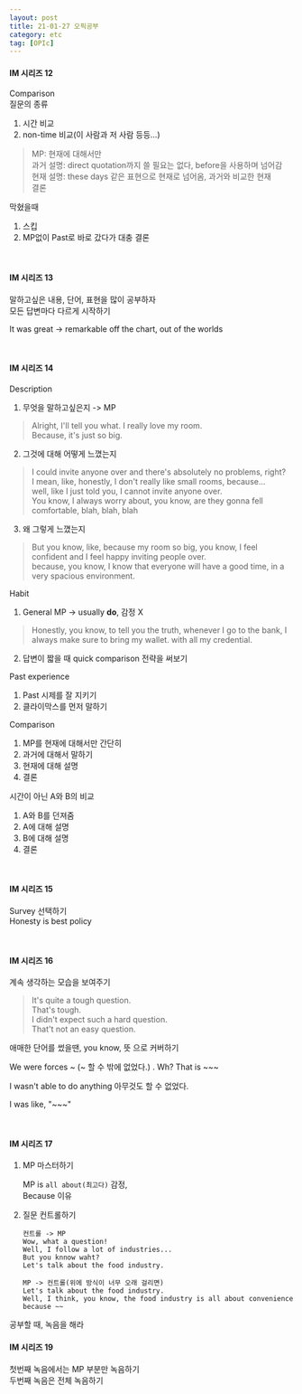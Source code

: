 ```yaml
---
layout: post
title: 21-01-27 오픽공부
category: etc
tag: [OPIc]
---
```


#### IM 시리즈 12  

Comparison  
질문의 종류
1. 시간 비교  
2. non-time 비교(이 사람과 저 사람 등등...)  

>MP: 현재에 대해서만  
과거 설명: direct quotation까지 쓸 필요는 없다, before을 사용하며 넘어감   
현재 설명: these days 같은 표현으로 현재로 넘어옴, 과거와 비교한 현재  
결론  

막혔을때  
1. 스킵
2. MP없이 Past로 바로 갔다가 대충 결론   

<br>

#### IM 시리즈 13  

말하고싶은 내용, 단어, 표현을 많이 공부하자  
모든 답변마다 다르게 시작하기  

It was great -> remarkable off the chart, out of the worlds  

<br>

#### IM 시리즈 14  

Description  
1. 무엇을 말하고싶은지 -> MP
> Alright, I'll tell you what. I really love my room.  
Because, it's just so big.   

2. 그것에 대해 어떻게 느꼈는지  
> I could invite anyone over and there's absolutely no problems, right?  
I mean, like, honestly, I don't really like small rooms, because...  
well, like I just told you, I cannot invite anyone over.  
You know, I always worry about, you know, are they gonna fell comfortable, blah, blah, blah 

3. 왜 그렇게 느꼈는지  
> But you know, like, because my room so big, you know, I feel confident and I feel happy inviting people over.  
because, you know, I know that everyone will have a good time, in a very spacious environment.  

Habit  
1. General MP -> usually **do**, 감정 X  
> Honestly, you know, to tell you the truth, whenever I go to the bank, I always make sure to bring my wallet. with all my credential.  

2. 답변이 짧을 때 quick comparison 전략을 써보기  

Past experience  
1. Past 시제를 잘 지키기  
2. 클라이막스를 먼저 말하기  

Comparison  
1. MP를 현재에 대해서만 간단히  
2. 과거에 대해서 말하기  
3. 현재에 대해 설명  
4. 결론  

시간이 아닌 A와 B의 비교  
1. A와 B를 던져줌  
2. A에 대해 설명
3. B에 대해 설명
4. 결론  

<br>

#### IM 시리즈 15  

Survey 선택하기  
Honesty is best policy  

<br> 

#### IM 시리즈 16  

계속 생각하는 모습을 보여주기  
> It's quite a tough question.  
That's tough.  
I didn't expect such a hard question.  
That't not an easy question.  

애매한 단어를 썼을땐, you know, 뜻 으로 커버하기  

We were forces ~ (~ 할 수 밖에 없었다.) . Wh? That is ~~~  

I wasn't able to do anything 아무것도 할 수 없었다.  

I was like, "~~~" 

<br>

#### IM 시리즈 17  

1. MP 마스터하기  

    MP is `all about(최고다)` 감정,  
    Because 이유  

2. 질문 컨트롤하기  
    ```
    컨트롤 -> MP
    Wow, what a question!
    Well, I follow a lot of industries...  
    But you knnow waht?  
    Let's talk about the food industry.  
    ```
    
    ```
    MP -> 컨트롤(위에 방식이 너무 오래 걸리면)  
    Let's talk about the food industry.  
    Well, I think, you know, the food industry is all about convenience because ~~
    ```


공부할 때, 녹음을 해라  


#### IM 시리즈 19  

첫번째 녹음에서는 MP 부분만 녹음하기  
두번째 녹음은 전체 녹음하기  

